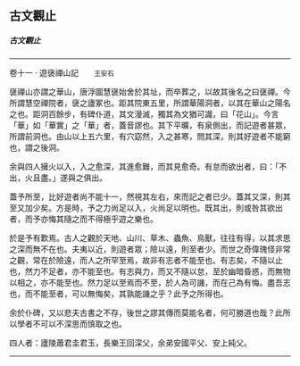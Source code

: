 

## 古文觀止

##### 古文觀止

* * *

卷十一 ‧ 遊襃禪山記　　`王安石`

襃禪山亦謂之華山，唐浮圖慧襃始舍於其址，而卒葬之，以故其後名之曰襃禪。今所謂慧空禪院者，襃之廬冢也。距其院東五里，所謂華陽洞者，以其在華山之陽名之也。距洞百餘步，有碑仆道，其文漫滅，獨其為文猶可識，曰「花山」。今言「華」如「華實」之「華」者，蓋音謬也。其下平曠，有泉側出，而記遊者甚眾，所謂前洞也。由山以上五六里，有穴窈然，入之甚寒，問其深，則其好遊者不能窮也，謂之後洞。

余與四人擁火以入，入之愈深，其進愈難，而其見愈奇。有怠而欲出者，曰：「不出，火且盡。」遂與之俱出。

蓋予所至，比好遊者尚不能十一，然視其左右，來而記之者已少。蓋其又深，則其至又加少矣。方是時，予之力尚足以入，火尚足以明也。既其出，則或咎其欲出者，而予亦悔其隨之而不得極乎遊之樂也。

於是予有歎焉。古人之觀於天地、山川、草木、蟲魚、鳥獸，往往有得，以其求思之深而無不在也。夫夷以近，則遊者眾；險以遠，則至者少。而世之奇偉瑰怪非常之觀，常在於險遠，而人之所罕至焉，故非有志者不能至也。有志矣，不隨以止也，然力不足者，亦不能至也。有志與力，而又不隨以怠，至於幽暗昏惑，而無物以相之，亦不能至也。然力足以至焉而不至，於人為可譏，而在己為有悔。盡吾志也，而不能至者，可以無悔矣，其孰能譏之乎？此予之所得也。

余於仆碑，又以悲夫古書之不存，後世之謬其傳而莫能名者，何可勝道也哉？此所以學者不可以不深思而慎取之也。

四人者：廬陵蕭君圭君玉，長樂王回深父，余弟安國平父、安上純父。

* * *

